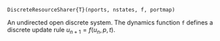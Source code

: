 ```
DiscreteResourceSharer{T}(nports, nstates, f, portmap)
```

An undirected open discrete system. The dynamics function `f` defines a discrete update rule $u_{n+1} = f(u_n, p, t)$.
